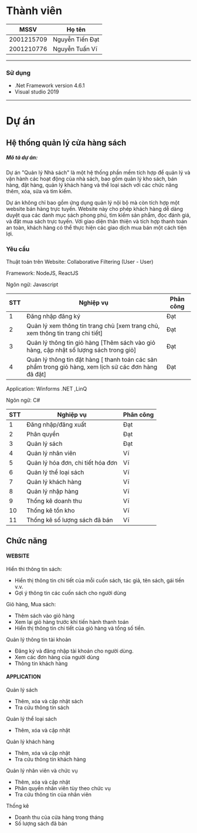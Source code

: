 # Thành viên
| MSSV | Họ tên  |
|----------------|--------------------|
|  2001215709  |  Nguyễn Tiến Đạt  |
|  2001210776  |  Nguyễn Tuấn Vĩ  |
-----------------------------------------------
### Sử dụng 
 - .Net Framework version 4.6.1
 - Visual studio 2019
-----------------------------------------------
# Dự án

## Hệ thống quản lý cửa hàng sách

<h5>Mô tả dự án: </h5>
<p>Dự án "Quản lý Nhà sách" là một hệ thống phần mềm tích hợp để quản lý và vận hành các hoạt động của nhà sách, bao gồm quản lý kho sách, bán hàng, đặt hàng, quản lý khách hàng và thể loại sách với các chức năng thêm, xóa, sửa và tìm kiếm.</p>
<p>Dự án không chỉ bao gồm ứng dụng quản lý nội bộ mà còn tích hợp một website bán hàng trực tuyến. Website này cho phép khách hàng dễ dàng duyệt qua các danh mục sách phong phú, tìm kiếm sản phẩm, đọc đánh giá, và đặt mua sách trực tuyến. Với giao diện thân thiện và tích hợp thanh toán an toàn, khách hàng có thể thực hiện các giao dịch mua bán một cách tiện lợi.</p>

### Yêu cầu 
<p> Thuật toán trên Website: Collaborative Filtering (User - User)  </p>
<p>Framework: NodeJS, ReactJS</p>
<p>Ngôn ngữ: Javascript</p>

| STT | Nghiệp vụ | Phân công  |
|----------------|--------------------|--------------------|
|  1  |  Đăng nhập đăng ký |  Đạt |
|  2  |  Quản lý xem thông tin trang chủ [xem trang chủ, xem thông tin trang chi tiết] |   Đạt  |
|  3  |  Quản lý thông tin giỏ hàng [Thêm sách vào giỏ hàng, cập nhật số lượng sách trong giỏ] |  Đạt  |
|  4  |  Quản lý thông tin đặt hàng [ thanh toán các sản phẩm trong giỏ hàng, xem lịch sử các đơn hàng đã đặt] |  Đạt  |

<p>Application: Winforms .NET ,LinQ</p>
<p>Ngôn ngữ: C# </p>

| STT | Nghiệp vụ | Phân công  |
|----------------|--------------------|--------------------|
|  1  |  Đăng nhập/đăng xuất |  Đạt  |
|  2  |  Phân quyền  |  Đạt |
|  3  |  Quản lý sách   |   Đạt  |
|  4  |  Quản lý nhân viên   |   Vĩ  |
|  5  |  Quản lý hóa đơn, chi tiết hóa đơn   |   Vĩ  |
|  6  |  Quản lý thể loại sách   |   Vĩ  |
|  7  |  Quản lý khách hàng   |   Vĩ  |
|  8  |  Quản lý nhập hàng   |   Vĩ  |
|  9  |  Thống kê doanh thu|   Vĩ  |
|  10 |  Thống kê tồn kho|   Vĩ  |
|  11 |  Thống kê số lượng sách đã bán|   Vĩ  |

## Chức năng
#### WEBSITE
<p>Hiển thi thông tin sách:</p>
<ul>
  <li>Hiển thị thông tin chi tiết của mỗi cuốn sách, tác giả, tên sách, gái tiền v.v.</li>
  <li>Gợi ý thông tin các cuốn sách cho người dùng</li>
</ul>
<p>
  Giỏ hàng, Mua sách:
</p>
<ul>
  <li>Thêm sách vào giỏ hàng </li>
  <li>Xem lại giỏ hàng trước khi tiến hành thanh toán</li>
	<li>Hiển thị thông tin chi tiết của giỏ hàng và tổng số tiền.</li>
</ul>
<p>
 Quản lý thông tin tài khoản 
</p>
<ul>
  <li>
   Đăng ký và đăng nhập tài khoản cho người dùng.
  </li>
  <li>Xem các đơn hàng của người dùng</li>
  <li>Thông tin khách hàng</li>
</ul>

#### APPLICATION
<p>
  Quản lý sách
</p>
<ul>
  <li>Thêm, xóa và cập nhật sách</li>
  <li>Tra cứu thông tin sách</li>
</ul>
<p>
  Quản lý thể loại sách
</p>
  <ul>
  <li>Thêm, xóa và cập nhật </li>
  </ul>
<p>
  Quản lý khách hàng
</p>
<ul>
  <li>Thêm, xóa và cập nhật </li>
  <li>Tra cứu thông tin khách hàng</li>
</ul>
<p>
Quản lý nhân viên và chức vụ
</p>
<ul>
<li>Thêm, xóa và cập nhật </li>
<li>Phân quyền nhân viên tùy theo chức vụ</li>
<li>Tra cứu thông tin của nhân viên </li></li>
</ul>
<p>
Thống kê
</p>
<ul>
  <li>Doanh thu của cửa hàng trong tháng</li>
  <li>Số lượng sách đã bán</li></li>
</ul>

